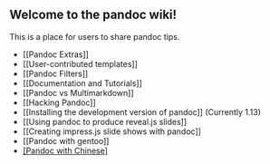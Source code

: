 ## Welcome to the pandoc wiki!

This is a place for users to share pandoc tips.

- [[Pandoc Extras]]
- [[User-contributed templates]]
- [[Pandoc Filters]]
- [[Documentation and Tutorials]]
- [[Pandoc vs Multimarkdown]]
- [[Hacking Pandoc]]
- [[Installing the development version of pandoc]] (Currently 1.13)
- [[Using pandoc to produce reveal.js slides]]
- [[Creating impress.js slide shows with pandoc]]
- [[Pandoc with gentoo]]
- [[Pandoc with Chinese]](简体中文)
